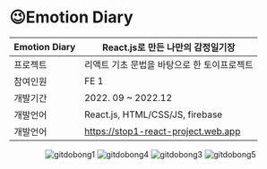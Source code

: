 

  # 😉Emotion Diary
<div align="center">
  
  
  |Emotion Diary|React.js로 만든 나만의 감정일기장|
  |--|---|
  |프로젝트| 리액트 기초 문법을 바탕으로 한 토이프로젝트 |
  |참여인원| FE 1 |
  |개발기간| 2022. 09 ~ 2022.12|
  |개발언어| React.js, HTML/CSS/JS, firebase|
  |개발언어| https://stop1-react-project.web.app|
  
![gitdobong1](https://user-images.githubusercontent.com/97787658/209256298-9983e7ab-0566-4f1c-9e2f-61dde6525918.png)
![gitdobong4](https://user-images.githubusercontent.com/97787658/209256607-217e9666-7bc3-440a-9c1c-2a1fe984a486.png)
![gitdobong3](https://user-images.githubusercontent.com/97787658/209256380-672fbbd8-9602-44b4-baf8-cc5abe9d57c8.png)
![gitdobong5](https://user-images.githubusercontent.com/97787658/209256347-45f49865-c6d6-4054-a3e4-e6346410281f.png)



  
</div>
